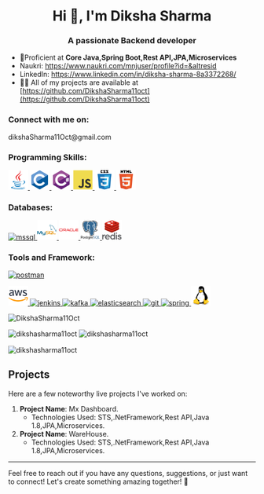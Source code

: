 <h1 align="center">Hi 👋, I'm Diksha Sharma</h1>
<h3 align="center">A passionate Backend developer </h3>

- 💬Proficient at **Core Java,Spring Boot,Rest API,JPA,Microservices**
- Naukri: https://www.naukri.com/mnjuser/profile?id=&altresid
- LinkedIn: https://www.linkedin.com/in/diksha-sharma-8a3372268/
- 👨‍💻 All of my projects are available at [https://github.com/DikshaSharma11oct](https://github.com/DikshaSharma11oct)

<h3 align="left">Connect with me on:</h3>
<p align="left">dikshaSharma11Oct@gmail.com</p>

<h3 align="left">Programming Skills:</h3>

<a href="https://www.java.com" target="_blank" rel="noreferrer"> <img src="https://raw.githubusercontent.com/devicons/devicon/master/icons/java/java-original.svg" alt="java" width="40" height="40"/> </a>
<a href="https://www.cprogramming.com/" target="_blank" rel="noreferrer"> <img src="https://raw.githubusercontent.com/devicons/devicon/master/icons/c/c-original.svg" alt="c" width="40" height="40"/> </a> 
<a href="https://www.w3schools.com/cs/" target="_blank" rel="noreferrer"> <img src="https://raw.githubusercontent.com/devicons/devicon/master/icons/csharp/csharp-original.svg" alt="csharp" width="40" height="40"/> </a> 
<a href="https://developer.mozilla.org/en-US/docs/Web/JavaScript" target="_blank" rel="noreferrer"> <img src="https://raw.githubusercontent.com/devicons/devicon/master/icons/javascript/javascript-original.svg" alt="javascript" width="40" height="40"/> </a>
<a href="https://www.w3schools.com/css/" target="_blank" rel="noreferrer"> <img src="https://raw.githubusercontent.com/devicons/devicon/master/icons/css3/css3-original-wordmark.svg" alt="css3" width="40" height="40"/> </a> 
<a href="https://www.w3.org/html/" target="_blank" rel="noreferrer"> <img src="https://raw.githubusercontent.com/devicons/devicon/master/icons/html5/html5-original-wordmark.svg" alt="html5" width="40" height="40"/> </a> </p>


<h3 align="left">Databases:</h3>

<a href="https://www.microsoft.com/en-us/sql-server" target="_blank" rel="noreferrer"> <img src="https://www.svgrepo.com/show/303229/microsoft-sql-server-logo.svg" alt="mssql" width="40" height="40"/> </a> 
<a href="https://www.mysql.com/" target="_blank" rel="noreferrer"> <img src="https://raw.githubusercontent.com/devicons/devicon/master/icons/mysql/mysql-original-wordmark.svg" alt="mysql" width="40" height="40"/> </a> 
<a href="https://www.oracle.com/" target="_blank" rel="noreferrer"> <img src="https://raw.githubusercontent.com/devicons/devicon/master/icons/oracle/oracle-original.svg" alt="oracle" width="40" height="40"/> </a> 
<a href="https://www.postgresql.org" target="_blank" rel="noreferrer"> <img src="https://raw.githubusercontent.com/devicons/devicon/master/icons/postgresql/postgresql-original-wordmark.svg" alt="postgresql" width="40" height="40"/> </a> 
<a href="https://redis.io" target="_blank" rel="noreferrer"> <img src="https://raw.githubusercontent.com/devicons/devicon/master/icons/redis/redis-original-wordmark.svg" alt="redis" width="40" height="40"/> </a>

<h3 align="left">Tools and Framework:</h3>

<a href="https://postman.com" target="_blank" rel="noreferrer"> <img src="https://www.vectorlogo.zone/logos/getpostman/getpostman-icon.svg" alt="postman" width="40" height="40"/> </a> 
<p align="left"> <a href="https://aws.amazon.com" target="_blank" rel="noreferrer"> 
<img src="https://raw.githubusercontent.com/devicons/devicon/master/icons/amazonwebservices/amazonwebservices-original-wordmark.svg" alt="aws" width="40" height="40"/> </a> 
<a href="https://www.jenkins.io" target="_blank" rel="noreferrer"> <img src="https://www.vectorlogo.zone/logos/jenkins/jenkins-icon.svg" alt="jenkins" width="40" height="40"/> </a>
<a href="https://kafka.apache.org/" target="_blank" rel="noreferrer"> <img src="https://www.vectorlogo.zone/logos/apache_kafka/apache_kafka-icon.svg" alt="kafka" width="40" height="40"/> </a> 
<a href="https://www.elastic.co" target="_blank" rel="noreferrer"> <img src="https://www.vectorlogo.zone/logos/elastic/elastic-icon.svg" alt="elasticsearch" width="40" height="40"/> </a> 
<a href="https://git-scm.com/" target="_blank" rel="noreferrer"> <img src="https://www.vectorlogo.zone/logos/git-scm/git-scm-icon.svg" alt="git" width="40" height="40"/> </a> 
<a href="https://spring.io/" target="_blank" rel="noreferrer"> <img src="https://www.vectorlogo.zone/logos/springio/springio-icon.svg" alt="spring" width="40" height="40"/> </a>
<a href="https://www.linux.org/" target="_blank" rel="noreferrer"> <img src="https://raw.githubusercontent.com/devicons/devicon/master/icons/linux/linux-original.svg" alt="linux" width="40" height="40"/> </a> 
   
<p align="left"> <img src="https://komarev.com/ghpvc/?username=DikshaSharma11Oct&label=Profile%20views&color=0e75b6&style=flat" alt="DikshaSharma11Oct" /> </p>

<p><img align="center" src="https://github-readme-streak-stats.herokuapp.com/?user=dikshasharma11oct&" alt="dikshasharma11oct" />
<img align="center" src="https://github-readme-stats.vercel.app/api?username=dikshasharma11oct&show_icons=true&locale=en" alt="dikshasharma11oct" /></p>
<p><img align="center" src="https://github-readme-stats.vercel.app/api/top-langs?username=dikshasharma11oct&show_icons=true&locale=en&layout=compact" alt="dikshasharma11oct" /></p>

## Projects
Here are a few noteworthy live projects I've worked on:
1. **Project Name**: Mx Dashboard.
   - Technologies Used: STS,.NetFramework,Rest API,Java 1.8,JPA,Microservices.
2. **Project Name**: WareHouse.
   - Technologies Used: STS,.NetFramework,Rest API,Java 1.8,JPA,Microservices.
-----------------------------------------------------------------------------------
Feel free to reach out if you have any questions, suggestions, or just want to connect! Let's create something amazing together! 🚀

